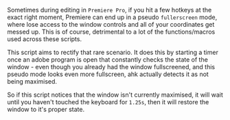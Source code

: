 Sometimes during editing in `Premiere Pro`, if you hit a few hotkeys at the exact right moment, Premiere can end up in a pseudo `fullerscreen` mode, where lose access to the window controls and all of your coordinates get messed up. This is of course, detrimental to a lot of the functions/macros used across these scripts.

This script aims to rectify that rare scenario. It does this by starting a timer once an adobe program is open that constantly checks the state of the window - even though you already had the window fullscreened, and this pseudo mode looks even more fullscreen, ahk actually detects it as not being maximised.

So if this script notices that the window isn't currently maximised, it will wait until you haven't touched the keyboard for `1.25s`, then it will restore the window to it's proper state.
